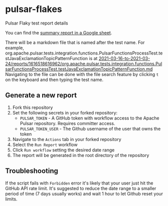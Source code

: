 # pulsar-flakes
Pulsar Flaky test report details

You can find the [summary report in a Google sheet](https://docs.google.com/spreadsheets/d/106QKMFfdLa-VSFGlggs35eMw-ZnjMUjMhA3KVBjzHLI/edit#gid=944956527).

There will be a markdown file that is named after the test name. For example, org.apache.pulsar.tests.integration.functions.PulsarFunctionsProcessTest.testJavaExclamationTopicPatternFunction is at [2021-03-16-to-2021-03-24/reports/1616518616962/org.apache.pulsar.tests.integration.functions.PulsarFunctionsProcessTest.testJavaExclamationTopicPatternFunction.md](2021-03-16-to-2021-03-24/reports/1616518616962/org.apache.pulsar.tests.integration.functions.PulsarFunctionsProcessTest.testJavaExclamationTopicPatternFunction.md)
Navigating to the file can be done with the file search feature by clicking `t` on the keyboard and then typing the test name.

## Generate a new report
1. Fork this repository
2. Set the following secrets in your forked repository:
    * `PULSAR_TOKEN` - A GitHub token with workflow access to the Apache Pulsar repository. Requires committer access.
    * `PULSAR_TOKEN_USER` - The Github username of the user that owns the token
3. Navigate to the `Actions` tab in your forked repository
4. Select the `Run Report` workflow
5. Click `Run workflow` setting the desired date range
6. The report will be generated in the root directory of the repository

## Troubleshooting
If the script fails with `Forbidden` error it's likely that your user just hit the GitHub API rate limit. It's suggested to reduce the date range to a smaller period of time (7 days usually works)  and wait 1 hour to let Github reset your limits. 